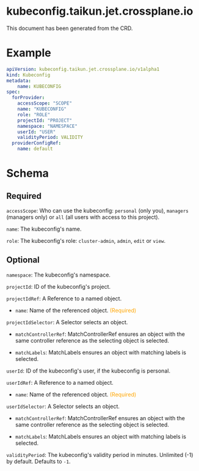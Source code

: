 
kubeconfig.taikun.jet.crossplane.io
===================================


This document has been generated from the CRD.
  

# Example


```yaml
apiVersion: kubeconfig.taikun.jet.crossplane.io/v1alpha1
kind: Kubeconfig
metadata:
    name: KUBECONFIG
spec:
  forProvider:
    accessScope: "SCOPE"
    name: "KUBECONFIG"
    role: "ROLE"
    projectId: "PROJECT"
    namespace: "NAMESPACE"
    userId: "USER"
    validityPeriod: VALIDITY
  providerConfigRef:
    name: default

```  

# Schema
  

## Required
  
`accessScope`: Who can use the kubeconfig: `personal` (only you), `managers` (managers only) or `all` (all users with access to this project).
  
`name`: The kubeconfig's name.
  
`role`: The kubeconfig's role: `cluster-admin`, `admin`, `edit` or `view`.
  

## Optional
  
`namespace`: The kubeconfig's namespace.
  
`projectId`: ID of the kubeconfig's project.
  
`projectIdRef`: A Reference to a named object.

* `name`: Name of the referenced object.<font color="orange"> (Required)</font>  
  
`projectIdSelector`: A Selector selects an object.

* `matchControllerRef`: MatchControllerRef ensures an object with the same controller reference as the selecting object is selected.  

* `matchLabels`: MatchLabels ensures an object with matching labels is selected.  
  
`userId`: ID of the kubeconfig's user, if the kubeconfig is personal.
  
`userIdRef`: A Reference to a named object.

* `name`: Name of the referenced object.<font color="orange"> (Required)</font>  
  
`userIdSelector`: A Selector selects an object.

* `matchControllerRef`: MatchControllerRef ensures an object with the same controller reference as the selecting object is selected.  

* `matchLabels`: MatchLabels ensures an object with matching labels is selected.  
  
`validityPeriod`: The kubeconfig's validity period in minutes. Unlimited (-1) by default. Defaults to `-1`.
  
